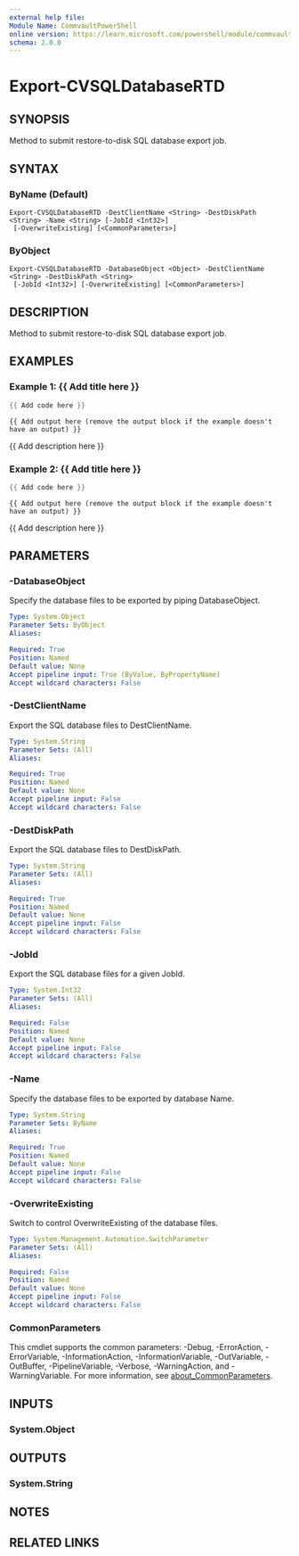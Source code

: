 ```yaml
---
external help file:
Module Name: CommvaultPowerShell
online version: https://learn.microsoft.com/powershell/module/commvaultpowershell/export-cvsqldatabasertd
schema: 2.0.0
---
```


# Export-CVSQLDatabaseRTD

## SYNOPSIS
Method to submit restore-to-disk SQL database export job.

## SYNTAX

### ByName (Default)
```
Export-CVSQLDatabaseRTD -DestClientName <String> -DestDiskPath <String> -Name <String> [-JobId <Int32>]
 [-OverwriteExisting] [<CommonParameters>]
```

### ByObject
```
Export-CVSQLDatabaseRTD -DatabaseObject <Object> -DestClientName <String> -DestDiskPath <String>
 [-JobId <Int32>] [-OverwriteExisting] [<CommonParameters>]
```

## DESCRIPTION
Method to submit restore-to-disk SQL database export job.

## EXAMPLES

### Example 1: {{ Add title here }}
```powershell
{{ Add code here }}
```

```output
{{ Add output here (remove the output block if the example doesn't have an output) }}
```

{{ Add description here }}

### Example 2: {{ Add title here }}
```powershell
{{ Add code here }}
```

```output
{{ Add output here (remove the output block if the example doesn't have an output) }}
```

{{ Add description here }}

## PARAMETERS

### -DatabaseObject
Specify the database files to be exported by piping DatabaseObject.

```yaml
Type: System.Object
Parameter Sets: ByObject
Aliases:

Required: True
Position: Named
Default value: None
Accept pipeline input: True (ByValue, ByPropertyName)
Accept wildcard characters: False
```

### -DestClientName
Export the SQL database files to DestClientName.

```yaml
Type: System.String
Parameter Sets: (All)
Aliases:

Required: True
Position: Named
Default value: None
Accept pipeline input: False
Accept wildcard characters: False
```

### -DestDiskPath
Export the SQL database files to DestDiskPath.

```yaml
Type: System.String
Parameter Sets: (All)
Aliases:

Required: True
Position: Named
Default value: None
Accept pipeline input: False
Accept wildcard characters: False
```

### -JobId
Export the SQL database files for a given JobId.

```yaml
Type: System.Int32
Parameter Sets: (All)
Aliases:

Required: False
Position: Named
Default value: None
Accept pipeline input: False
Accept wildcard characters: False
```

### -Name
Specify the database files to be exported by database Name.

```yaml
Type: System.String
Parameter Sets: ByName
Aliases:

Required: True
Position: Named
Default value: None
Accept pipeline input: False
Accept wildcard characters: False
```

### -OverwriteExisting
Switch to control OverwriteExisting of the database files.

```yaml
Type: System.Management.Automation.SwitchParameter
Parameter Sets: (All)
Aliases:

Required: False
Position: Named
Default value: None
Accept pipeline input: False
Accept wildcard characters: False
```

### CommonParameters
This cmdlet supports the common parameters: -Debug, -ErrorAction, -ErrorVariable, -InformationAction, -InformationVariable, -OutVariable, -OutBuffer, -PipelineVariable, -Verbose, -WarningAction, and -WarningVariable. For more information, see [about_CommonParameters](http://go.microsoft.com/fwlink/?LinkID=113216).

## INPUTS

### System.Object

## OUTPUTS

### System.String

## NOTES

## RELATED LINKS

